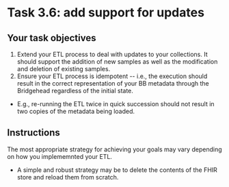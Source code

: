 # Task 3.6: add support for updates

## Your task objectives

1. Extend your ETL process to deal with updates to your collections. It should
support the addition of new samples as well as the modification and deletion
of existing samples.
2. Ensure your ETL process is idempotent -- i.e., the execution should result
in the correct representation of your BB metadata through the Bridgehead regardless
of the initial state.
  * E.g., re-running the ETL twice in quick succession should not result in two
    copies of the metadata being loaded.


## Instructions

The most appropriate strategy for achieving your goals may vary depending on how
you implememnted your ETL.
* A simple and robust strategy may be to delete the contents of the FHIR store and reload
  them from scratch.
